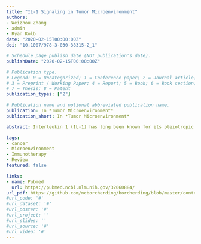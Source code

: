 ```yaml
---
title: "IL-1 Signaling in Tumor Microenvironment"
authors:
- Weizhou Zhang
- admin
- Ryan Kolb
date: "2020-02-15T00:00:00Z"
doi: "10.1007/978-3-030-38315-2_1"

# Schedule page publish date (NOT publication's date).
publishDate: "2020-02-15T00:00:00Z"

# Publication type.
# Legend: 0 = Uncategorized; 1 = Conference paper; 2 = Journal article;
# 3 = Preprint / Working Paper; 4 = Report; 5 = Book; 6 = Book section;
# 7 = Thesis; 8 = Patent
publication_types: ["2"]

# Publication name and optional abbreviated publication name.
publication: In *Tumor Microenvironment*
publication_short: In *Tumor Microenvironment*

abstract: Interleukin 1 (IL-1) has long been known for its pleiotropic effects on inflammation that plays a complex, and sometimes contrasting, role in different stages of cancer development. As a major proinflammatory cytokine, IL-1β is mainly expressed by innate immune cells. IL-1α, however, is expressed by various cell types under physiological and pathological conditions. IL-1R1 is the main receptor for both ligands and is expressed by various cell types, including innate and adaptive immune cell types, epithelial cells, endothelial cells, adipocytes, chondrocytes, fibroblasts, etc. IL-1 and IL-1R1 receptor interaction leads to a set of common signaling pathways, mainly the NF-kB and MAP kinase pathways, as a result of complex positive and negative regulations. The variety of cell types with IL-1R1 expression dictates the role of IL-1 signaling at different stages of cancer, which under certain circumstances leads to contrasting roles in tumor development. Recent availability of IL-1R1 conditional knockout mouse model has made it possible to dissect the role of IL-1/IL-1R1 signaling transduction in different cell types within the tumor microenvironment. This chapter will focus on the role of IL-1/IL-1R1 in different cell types within the tumor microenvironment and discuss the potential of targeting this pathway in cancer therapy.

tags:
- cancer
- Microenvironment
- Immunotherapy
- Review
featured: false

links:
- name: Pubmed
  url: https://pubmed.ncbi.nlm.nih.gov/32060884/
url_pdf: https://github.com/ncborcherding/borcherding/blob/master/content/publication/zhang2021IL1/zhang2021IL1.pdf
#url_code: '#'
#url_dataset: '#'
#url_poster: '#'
#url_project: ''
#url_slides: ''
#url_source: '#'
#url_video: '#'
---
```


